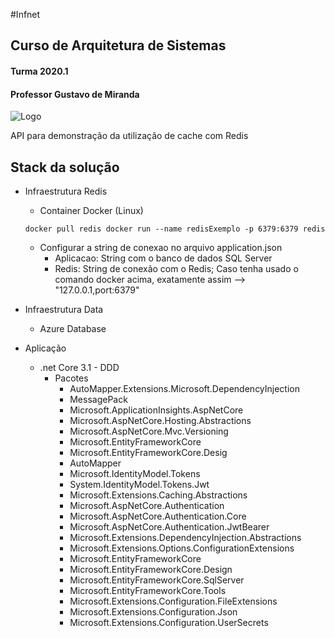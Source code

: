 #Infnet

## Curso de Arquitetura de Sistemas
#### Turma 2020.1


#### Professor Gustavo de Miranda

![Logo](https://raw.githubusercontent.com/felipementel/MITArqCacheRedis/main/docs/logoProjeto.png?raw=true)

API para demonstração da utilização de cache com Redis

## Stack da solução

+ Infraestrutura Redis

  + Container Docker  (Linux)

  `
  docker pull redis
   docker run --name redisExemplo -p 6379:6379 redis
  `

  + Configurar a string de conexao no arquivo application.json
    + Aplicacao: String com o banco de dados SQL Server
    + Redis: String de conexão com o Redis; Caso tenha usado o comando docker acima, exatamente assim --> "127.0.0.1,port:6379"

+ Infraestrutura Data

  + Azure Database

+ Aplicação

  + .net Core 3.1 - DDD
    + Pacotes
      + AutoMapper.Extensions.Microsoft.DependencyInjection
      + MessagePack
      + Microsoft.ApplicationInsights.AspNetCore
      + Microsoft.AspNetCore.Hosting.Abstractions
      + Microsoft.AspNetCore.Mvc.Versioning
      + Microsoft.EntityFrameworkCore
      + Microsoft.EntityFrameworkCore.Desig
      + AutoMapper
      + Microsoft.IdentityModel.Tokens
      + System.IdentityModel.Tokens.Jwt
      + Microsoft.Extensions.Caching.Abstractions
      + Microsoft.AspNetCore.Authentication
      + Microsoft.AspNetCore.Authentication.Core
      + Microsoft.AspNetCore.Authentication.JwtBearer
      + Microsoft.Extensions.DependencyInjection.Abstractions
      + Microsoft.Extensions.Options.ConfigurationExtensions
      + Microsoft.EntityFrameworkCore
      + Microsoft.EntityFrameworkCore.Design
      + Microsoft.EntityFrameworkCore.SqlServer
      + Microsoft.EntityFrameworkCore.Tools
      + Microsoft.Extensions.Configuration.FileExtensions
      + Microsoft.Extensions.Configuration.Json
      + Microsoft.Extensions.Configuration.UserSecrets
